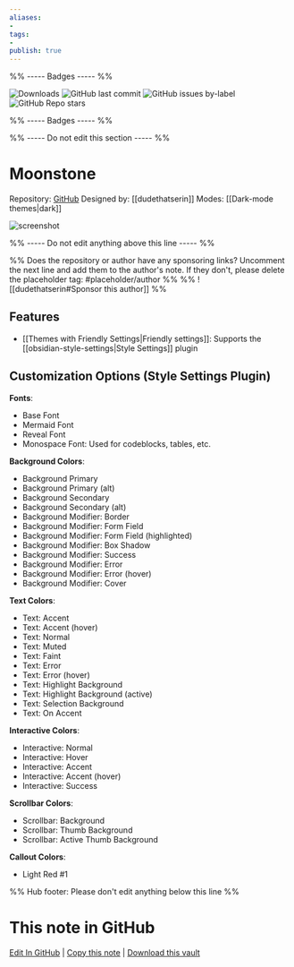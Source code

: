 ```yaml
---
aliases:
- 
tags: 
- 
publish: true
---
```


%% ----- Badges ----- %%

![Downloads](https://img.shields.io/badge/downloads-529-573E7A?style=for-the-badge&logo=)
![GitHub last commit](https://img.shields.io/github/last-commit/dudethatserin/moonstone?color=573E7A&label=last%20update&logo=github&style=for-the-badge)
![GitHub issues by-label](https://img.shields.io/github/issues/dudethatserin/moonstone/help%20wanted?color=573E7A&logo=github&style=for-the-badge) 
![GitHub Repo stars](https://img.shields.io/github/stars/dudethatserin/moonstone?color=573E7A&logo=github&style=for-the-badge)

%% ----- Badges ----- %%

%% ----- Do not edit this section ----- %%

# Moonstone

Repository: [GitHub](https://github.com/dudethatserin/moonstone)
Designed by: [[dudethatserin]]
Modes: [[Dark-mode themes|dark]]



![screenshot](https://github.com/dudethatserin/moonstone/raw/HEAD/screenshot.png)

%% ----- Do not edit anything above this line ----- %% 

%% Does the repository or author have any sponsoring links? Uncomment the next line and add them to the author's note. If they don't, please delete the placeholder tag: #placeholder/author %%
%% ![[dudethatserin#Sponsor this author]] %%


## Features

- [[Themes with Friendly Settings|Friendly settings]]: Supports the [[obsidian-style-settings|Style Settings]] plugin

## Customization Options (Style Settings Plugin) 

**Fonts**: 
- Base Font
- Mermaid Font
- Reveal Font
- Monospace Font: Used for codeblocks, tables, etc.

**Background Colors**: 
- Background Primary
- Background Primary (alt)
- Background Secondary
- Background Secondary (alt)
- Background Modifier: Border
- Background Modifier: Form Field
- Background Modifier: Form Field (highlighted)
- Background Modifier: Box Shadow
- Background Modifier: Success
- Background Modifier: Error
- Background Modifier: Error (hover)
- Background Modifier: Cover

**Text Colors**: 
- Text: Accent
- Text: Accent (hover)
- Text: Normal
- Text: Muted
- Text: Faint
- Text: Error
- Text: Error (hover)
- Text: Highlight Background
- Text: Highlight Background (active)
- Text: Selection Background
- Text: On Accent

**Interactive Colors**: 
- Interactive: Normal
- Interactive: Hover
- Interactive: Accent
- Interactive: Accent (hover)
- Interactive: Success

**Scrollbar Colors**: 
- Scrollbar: Background
- Scrollbar: Thumb Background
- Scrollbar: Active Thumb Background

**Callout Colors**: 
- Light Red #1


%% Hub footer: Please don't edit anything below this line %%

# This note in GitHub

<span class="git-footer">[Edit In GitHub](https://github.dev/obsidian-community/obsidian-hub/blob/main/02%20-%20Community%20Expansions/02.05%20All%20Community%20Expansions/Themes/Moonstone.md "git-hub-edit-note") | [Copy this note](https://raw.githubusercontent.com/obsidian-community/obsidian-hub/main/02%20-%20Community%20Expansions/02.05%20All%20Community%20Expansions/Themes/Moonstone.md "git-hub-copy-note") | [Download this vault](https://github.com/obsidian-community/obsidian-hub/archive/refs/heads/main.zip "git-hub-download-vault") </span>
